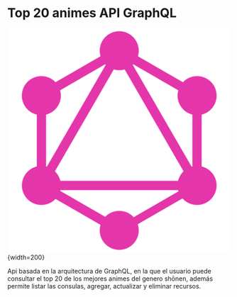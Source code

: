 # Top 20 animes API GraphQL

![GraphQL](assets/GraphQL.png){width=200}

Api basada en la arquitectura de GraphQL, en la que el usuario puede consultar el top 20 de los mejores animes del genero shōnen, además permite listar las consulas, agregar, actualizar y eliminar recursos.